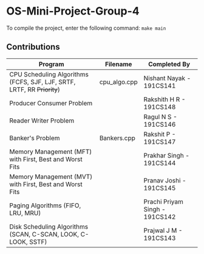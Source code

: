 # OS-Mini-Project-Group-4

To compile the project, enter the following command:
`make main`

## Contributions

| Program | Filename | Completed By |
| ------- | -------- | ------------ |
| CPU Scheduling Algorithms (FCFS, SJF, LJF, SRTF, LRTF, RR ~~Priority~~) | cpu_algo.cpp | Nishant Nayak - 191CS141 |
| Producer Consumer Problem | | Rakshith H R - 191CS148 |
| Reader Writer Problem | | Ragul N S - 191CS146 |
| Banker's Problem | Bankers.cpp | Rakshit P - 191CS147 |
| Memory Management (MFT) with First, Best and Worst Fits | | Prakhar Singh - 191CS144 |
| Memory Management (MVT) with First, Best and Worst Fits | | Pranav Joshi - 191CS145 |
| Paging Algorithms (FIFO, LRU, MRU) | | Prachi Priyam Singh - 191CS142 |
| Disk Scheduling Algorithms (SCAN, C-SCAN, LOOK, C-LOOK, SSTF) | | Prajwal J M - 191CS143 |
